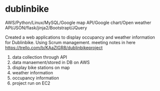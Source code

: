 # dublinbike
 AWS/Python/Linux/MySQL/Google map API/Google chart/Open weather API/JSON/flask/jinja2/Bootstrapt/JQuery

 Created a web applications to display occupancy and weather information for Dublinbike. Using Scrum management.
meeting notes in here https://trello.com/b/KAaZIGR8/dublinbikeproject 

  1. data collection through API
  2. data manaement/stored in DB on AWS
  3. display bike stations on map
  4. weather information
  5. occupancy information
  6. project run on EC2

